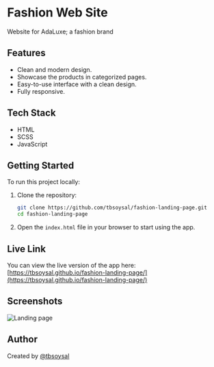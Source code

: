 # Fashion Web Site

Website for AdaLuxe; a fashion brand 

## Features
- Clean and modern design.
- Showcase the products in categorized pages.
- Easy-to-use interface with a clean design.
- Fully responsive.

## Tech Stack
- HTML
- SCSS
- JavaScript

## Getting Started

To run this project locally:

1. Clone the repository:

   ```bash
   git clone https://github.com/tbsoysal/fashion-landing-page.git
   cd fashion-landing-page
   ```

2. Open the `index.html` file in your browser to start using the app.

## Live Link

You can view the live version of the app here: [https://tbsoysal.github.io/fashion-landing-page/](https://tbsoysal.github.io/fashion-landing-page/)

## Screenshots

![Landing page](https://github.com/tbsoysal/fashion-landing-page/assets/164586408/34101075-8152-45a9-8539-2bb8a5f42e5f)


## Author

Created by [@tbsoysal](https://github.com/tbsoysal)
